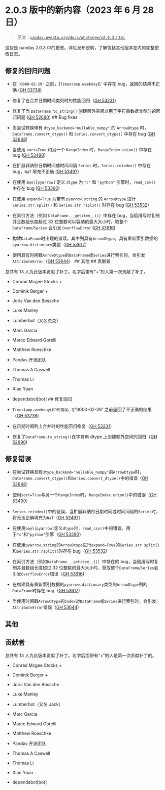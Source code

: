 # 2.0.3 版中的新内容（2023 年 6 月 28 日）

> 原文：[`pandas.pydata.org/docs/whatsnew/v2.0.3.html`](https://pandas.pydata.org/docs/whatsnew/v2.0.3.html)

这些是 pandas 2.0.3 中的更改。详见发布说明，了解包括其他版本在内的完整更改日志。

## 修复的回归问题

+   在 `'0000-02-29'` 之前，[`Timestamp.weekday`()` 中存在 bug，返回的结果不正确 ([GH 53738](https://github.com/pandas-dev/pandas/issues/53738))

+   修复了在合并日期时间类列时的性能回归（[GH 53231](https://github.com/pandas-dev/pandas/issues/53231)）

+   修复了当 `DataFrame.to_string()` 创建额外空间以用于字符串数据类型时的回归问题 ([GH 52690](https://github.com/pandas-dev/pandas/issues/52690))  ## Bug fixes

+   当尝试转换带有 `dtype_backend="nullable_numpy"` 的 `ArrowDtype` 时，`DataFrame.convert_dtype()` 和 `Series.convert_dtype()` 中存在 bug ([GH 53648](https://github.com/pandas-dev/pandas/issues/53648))

+   当使用 `sort=True` 和另一个 `RangeIndex` 时，`RangeIndex.union()` 中存在 bug ([GH 53490](https://github.com/pandas-dev/pandas/issues/53490))

+   在扩展非纳秒日期时间或时间间隔 `Series` 时，`Series.reindex()` 中存在 bug，`NaT` 填充不正确 ([GH 53497](https://github.com/pandas-dev/pandas/issues/53497))

+   在使用 `bool[pyarrow]` 定义 `dtype` 为 `"c"` 和 `"python"` 引擎时，`read_csv()` 中存在 bug ([GH 53390](https://github.com/pandas-dev/pandas/issues/53390))

+   在使用 `expand=True` 为带有 `pyarrow.string` 的 `ArrowDtype` 进行 `Series.str.split()` 和 `Series.str.rsplit()` 时存在 bug ([GH 53532](https://github.com/pandas-dev/pandas/issues/53532))

+   在索引方法（例如 `DataFrame.__getitem__()`）中存在 bug，当启用写时复制并且数组长度超过 32 位整数可以容纳的最大大小时，取整个 `DataFrame`/`Series` 会引发 `OverflowError` ([GH 53616](https://github.com/pandas-dev/pandas/issues/53616))

+   构建`DataFrame`时出现的错误，其中列具有`ArrowDtype`，具有重新索引数据的`pyarrow.dictionary`类型（[GH 53617](https://github.com/pandas-dev/pandas/issues/53617)）

+   使用具有时间戳`ArrowDtype`的`DataFrame`或`Series`进行索引时，会引发`AttributeError`（[GH 53644](https://github.com/pandas-dev/pandas/issues/53644)）  ## 其他  ## 贡献者

总共有 13 人为此版本贡献了补丁。名字后带有“+”的人第一次贡献了补丁。

+   Conrad Mcgee Stocks +

+   Dominik Berger +

+   Joris Van den Bossche

+   Luke Manley

+   Lumberbot（又名杰克）

+   Marc Garcia

+   Marco Edward Gorelli

+   Matthew Roeschke

+   Pandas 开发团队

+   Thomas A Caswell

+   Thomas Li

+   Xiao Yuan

+   dependabot[bot]  ## 修复回归

+   `Timestamp.weekday`()`中的错误，在`'0000-02-29'`之前返回了不正确的结果（[GH 53738](https://github.com/pandas-dev/pandas/issues/53738)）

+   在日期时间列上合并时的性能回归修复（[GH 53231](https://github.com/pandas-dev/pandas/issues/53231)）

+   修复了`DataFrame.to_string()`在字符串 dtype 上创建额外空间的回归（[GH 52690](https://github.com/pandas-dev/pandas/issues/52690))

## 修复错误

+   在尝试转换具有`dtype_backend="nullable_numpy"`的`ArrowDtype`时，`DataFrame.convert_dtype()`和`Series.convert_dtype()`中的错误（[GH 53648](https://github.com/pandas-dev/pandas/issues/53648)）

+   使用`sort=True`与另一个`RangeIndex`时，`RangeIndex.union()`中的错误（[GH 53490](https://github.com/pandas-dev/pandas/issues/53490)）

+   `Series.reindex()`中的错误，当扩展非纳秒日期时间或时间间隔的`Series`时，将无法正确填充为`NaT`（[GH 53497](https://github.com/pandas-dev/pandas/issues/53497)）

+   在使用`bool[pyarrow]`定义`dtype`时，`read_csv()`中的错误，用于`"c"`和`"python"`引擎（[GH 53390](https://github.com/pandas-dev/pandas/issues/53390)）

+   在使用`pyarrow.string`的`ArrowDtype`进行`expand=True`的`Series.str.split()`和`Series.str.rsplit()`时存在 bug（[GH 53532](https://github.com/pandas-dev/pandas/issues/53532))

+   在索引方法（例如`DataFrame.__getitem__()`）中存在的 bug，当启用写时复制并且数组长度超过 32 位整数的最大大小时，获取整个`DataFrame`/`Series`会引发`OverflowError`错误（[GH 53616](https://github.com/pandas-dev/pandas/issues/53616))

+   在构建具有重新索引数据的`pyarrow.dictionary`类型的`ArrowDtype`列的`DataFrame`时存在 bug（[GH 53617](https://github.com/pandas-dev/pandas/issues/53617))

+   当使用时间戳`ArrowDtype`的`Index`对`DataFrame`或`Series`进行索引时，会引发`AttributeError`错误（[GH 53644](https://github.com/pandas-dev/pandas/issues/53644))

## 其他

## 贡献者

总共有 13 人为此版本贡献了补丁。名字后面带有“+”的人是第一次贡献补丁的。

+   Conrad Mcgee Stocks +

+   Dominik Berger +

+   Joris Van den Bossche

+   Luke Manley

+   Lumberbot（又名 Jack）

+   Marc Garcia

+   Marco Edward Gorelli

+   Matthew Roeschke

+   Pandas 开发团队

+   Thomas A Caswell

+   Thomas Li

+   Xiao Yuan

+   dependabot[bot]
